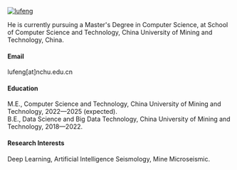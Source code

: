 

[![lufeng](https://img.shields.io/badge/lufffffeng-github-blue?logo=github)](https://github.com/lufffffeng)

He is currently pursuing a Master's Degree in Computer Science, at School of Computer Science and Technology, China University of Mining and Technology, China.

#### Email
lufeng[at]nchu.edu.cn

#### Education
M.E., Computer Science and Technology, China University of Mining and Technology, 2022—2025 (expected).\
B.E., Data Science and Big Data Technology, China University of Mining and Technology, 2018—2022.

#### Research Interests
Deep Learning, Artificial Intelligence Seismology, Mine Microseismic.

